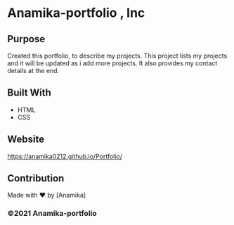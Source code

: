 # Anamika-portfolio , Inc


## Purpose
Created this portfolio, to describe my projects. This project lists my projects and it will be updated as i add more projects.  It also provides my contact details at the end.

## Built With
* HTML
* CSS

## Website
https://anamika0212.github.io/Portfolio/

## Contribution
Made with ❤️ by [Anamika]

### ©️2021 Anamika-portfolio

